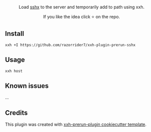 <p align="center">
Load <a href="https://sshx.io" target="_blank">sshx</a> to the server and temporarily add to path using xxh.
</p>

<p align="center">  
If you like the idea click ⭐ on the repo.
</p>

## Install
```shell
xxh +I https://github.com/razorrider7/xxh-plugin-prerun-sshx
```

## Usage
```shell
xxh host
```

## Known issues

...

## Credits

This plugin was created with [xxh-prerun-plugin cookiecutter template](https://github.com/xxh/cookiecutter-xxh-plugin-prerun).